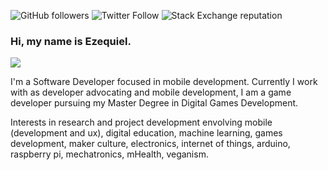 ![GitHub followers](https://img.shields.io/github/followers/ezefranca?style=flat-square)
![Twitter Follow](https://img.shields.io/twitter/follow/ezefranca?style=flat-square)
![Stack Exchange reputation](https://img.shields.io/stackexchange/stackoverflow/r/2773779?style=flat-square)

### Hi, my name is Ezequiel. 

![](https://raw.githubusercontent.com/ezefranca/ezefranca.github.io/master/img/profile.gif)

I'm a Software Developer focused in mobile development. Currently I work with as developer advocating and mobile development, I am a game developer pursuing my Master Degree in Digital Games Development.

Interests in research and project development envolving mobile (development and ux), digital education, machine learning, games development, maker culture, electronics, internet of things, arduino, raspberry pi, mechatronics, mHealth, veganism.
